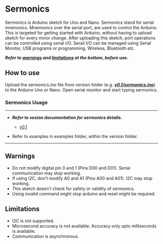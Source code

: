 # Sermonics
Sermonics is Arduino sketch for Uno and Nano. Sermonics stand for serial mnenonics. Mnemonics over the serial port, are used to control the Arduino. This is targeted for getting started with Arduino, without having to upload sketch for every minor change. After uploading this sketch, port operations can be controlled using serial I/O. Serail I/O can be managed using Serial Monitor, USB programs or programming, Wireless, Bluetooth etc.  

__*Refer to [warnings](#warnings) and [limitations](#limitations) at the bottom, before use.*__

## How to use
Upload the sermonics.ino file from version folder (e.g. __*[v0.1/sermonics.ino](/v0.1/sermonics.ino)*__) to the Arduino Uno or Nano. Open serial monitor and start typing sermonics. 

### Sermonics Usage

---
* __*Refer to vesion documentation for sermonics details.*__

   * [v0.1](/v0.1/README.md)
* Refer to examples in examples folder, within the version folder.

---

## Warnings 
* Do not modify digital pin 0 and 1 (Pins D00 and D01). Serial communication may stop working.
* If using I2C, don't modify A0 and A1 (Pins A00 and A01). I2C may stop working.
* This sketch doesn't check for safety or validity of sermonics.
* Using invalid command might stop arduino and reset might be required.

## Limitations
* I2C is not supported.
* Microsecond accuracy is not available. Accuracy only upto milliseconds is available.
* Communication is asynchronous.
